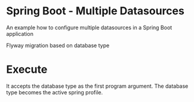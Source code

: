 # Spring Boot - Multiple Datasources
An example how to configure multiple datasources in a Spring Boot application

Flyway migration based on database type

# Execute
It accepts the database type as the first program argument. The database type becomes the active spring profile.